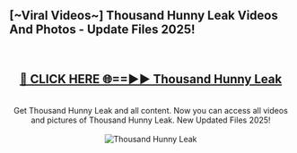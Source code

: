 <h2>[~Viral Videos~] Thousand Hunny Leak Videos And Photos - Update Files 2025!</h2>
<br>
<div align="center">
<h2><a href="https://top-ai-tools.click/QrbHav" rel="nofollow">🔴 CLICK HERE 🌐==►► Thousand Hunny Leak</a></h2>
<br>
Get Thousand Hunny Leak and all content. Now you can access all videos and pictures of Thousand Hunny Leak. New Updated Files 2025!
<br>
<br>
<a href="https://top-ai-tools.click/QrbHav" rel="nofollow" data-target="animated-image.originalLink"><img src="https://i.ibb.co.com/WyWwxjT/player-gif2.gif" alt="Thousand Hunny Leak" style="max-width: 100%; display: inline-block;" data-target="animated-image.originalImage"></a>
</div>
<br>